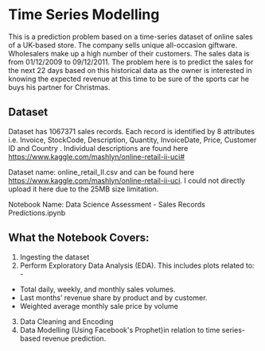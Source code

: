 # Time Series Modelling

This is a prediction problem based on a time-series dataset of online sales of a UK-based store. The company sells unique all-occasion giftware. Wholesalers make up a high number of their customers. The sales data is from 01/12/2009 to 09/12/2011. The problem here  is to predict the sales  for the  next  22 days  based on this  historical  data as the  owner  is  interested in knowing the  expected revenue  at this time to be sure of the sports car he buys his partner for Christmas.

## Dataset

Dataset has 1067371 sales records. Each record is identified by 8 attributes i.e. Invoice, StockCode, Description, Quantity, InvoiceDate,  Price,  Customer ID and Country . Individual descriptions are  found here    https://www.kaggle.com/mashlyn/online-retail-ii-uci#

Dataset name: online_retail_II.csv and can be found here https://www.kaggle.com/mashlyn/online-retail-ii-uci. I could not directly upload it here due to the 25MB size limitation.

Notebook Name: Data Science Assessment - Sales Records Predictions.ipynb

## What the  Notebook Covers:
1.  Ingesting the dataset
2.	Perform Exploratory Data Analysis (EDA). This includes plots related to: - 
- Total daily, weekly, and monthly sales volumes. 
- Last months’ revenue share by product and by customer. 
- Weighted average monthly sale price by volume
3.	Data Cleaning and Encoding
4.	Data Modelling (Using  Facebook's Prophet)in relation to time series-based revenue prediction.

